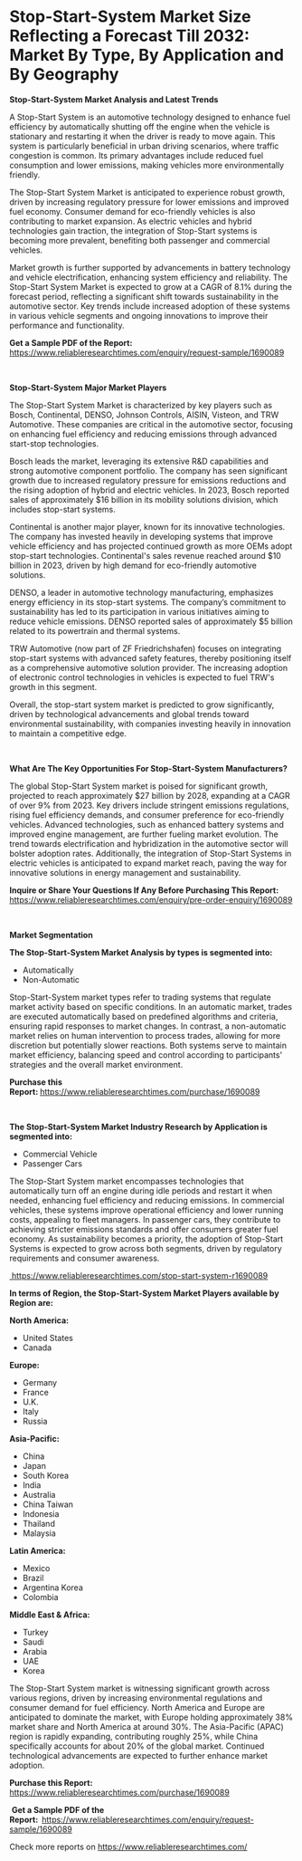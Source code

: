 <p><h1>Stop-Start-System Market Size Reflecting a Forecast Till 2032: Market By Type, By Application and By Geography</h1></p><p><strong>Stop-Start-System Market Analysis and Latest Trends</strong></p>
<p><p>A Stop-Start System is an automotive technology designed to enhance fuel efficiency by automatically shutting off the engine when the vehicle is stationary and restarting it when the driver is ready to move again. This system is particularly beneficial in urban driving scenarios, where traffic congestion is common. Its primary advantages include reduced fuel consumption and lower emissions, making vehicles more environmentally friendly.</p><p>The Stop-Start System Market is anticipated to experience robust growth, driven by increasing regulatory pressure for lower emissions and improved fuel economy. Consumer demand for eco-friendly vehicles is also contributing to market expansion. As electric vehicles and hybrid technologies gain traction, the integration of Stop-Start systems is becoming more prevalent, benefiting both passenger and commercial vehicles.</p><p>Market growth is further supported by advancements in battery technology and vehicle electrification, enhancing system efficiency and reliability. The Stop-Start System Market is expected to grow at a CAGR of 8.1% during the forecast period, reflecting a significant shift towards sustainability in the automotive sector. Key trends include increased adoption of these systems in various vehicle segments and ongoing innovations to improve their performance and functionality.</p></p>
<p><strong>Get a Sample PDF of the Report:&nbsp;</strong> <a href="https://www.reliableresearchtimes.com/enquiry/request-sample/1690089?utm_campaign=3264&utm_medium=2&utm_source=Github&utm_content=ia&utm_term=26032025&utm_id=stop-start-system">https://www.reliableresearchtimes.com/enquiry/request-sample/1690089</a></p>
<p>&nbsp;</p>
<p><strong>Stop-Start-System Major Market Players</strong></p>
<p><p>The Stop-Start System Market is characterized by key players such as Bosch, Continental, DENSO, Johnson Controls, AISIN, Visteon, and TRW Automotive. These companies are critical in the automotive sector, focusing on enhancing fuel efficiency and reducing emissions through advanced start-stop technologies.</p><p>Bosch leads the market, leveraging its extensive R&D capabilities and strong automotive component portfolio. The company has seen significant growth due to increased regulatory pressure for emissions reductions and the rising adoption of hybrid and electric vehicles. In 2023, Bosch reported sales of approximately $16 billion in its mobility solutions division, which includes stop-start systems.</p><p>Continental is another major player, known for its innovative technologies. The company has invested heavily in developing systems that improve vehicle efficiency and has projected continued growth as more OEMs adopt stop-start technologies. Continental's sales revenue reached around $10 billion in 2023, driven by high demand for eco-friendly automotive solutions.</p><p>DENSO, a leader in automotive technology manufacturing, emphasizes energy efficiency in its stop-start systems. The company’s commitment to sustainability has led to its participation in various initiatives aiming to reduce vehicle emissions. DENSO reported sales of approximately $5 billion related to its powertrain and thermal systems.</p><p>TRW Automotive (now part of ZF Friedrichshafen) focuses on integrating stop-start systems with advanced safety features, thereby positioning itself as a comprehensive automotive solution provider. The increasing adoption of electronic control technologies in vehicles is expected to fuel TRW's growth in this segment.</p><p>Overall, the stop-start system market is predicted to grow significantly, driven by technological advancements and global trends toward environmental sustainability, with companies investing heavily in innovation to maintain a competitive edge.</p></p>
<p>&nbsp;</p>
<p><strong>What Are The Key Opportunities For Stop-Start-System Manufacturers?</strong></p>
<p><p>The global Stop-Start System market is poised for significant growth, projected to reach approximately $27 billion by 2028, expanding at a CAGR of over 9% from 2023. Key drivers include stringent emissions regulations, rising fuel efficiency demands, and consumer preference for eco-friendly vehicles. Advanced technologies, such as enhanced battery systems and improved engine management, are further fueling market evolution. The trend towards electrification and hybridization in the automotive sector will bolster adoption rates. Additionally, the integration of Stop-Start Systems in electric vehicles is anticipated to expand market reach, paving the way for innovative solutions in energy management and sustainability.</p></p>
<p><strong>Inquire or Share Your Questions If Any Before Purchasing This Report:</strong> <a href="https://www.reliableresearchtimes.com/enquiry/pre-order-enquiry/1690089?utm_campaign=3264&utm_medium=2&utm_source=Github&utm_content=ia&utm_term=26032025&utm_id=stop-start-system">https://www.reliableresearchtimes.com/enquiry/pre-order-enquiry/1690089</a></p>
<p>&nbsp;</p>
<p><strong>Market Segmentation</strong></p>
<p><strong>The Stop-Start-System Market Analysis by types is segmented into:</strong></p>
<p><ul><li>Automatically</li><li>Non-Automatic</li></ul></p>
<p><p>Stop-Start-System market types refer to trading systems that regulate market activity based on specific conditions. In an automatic market, trades are executed automatically based on predefined algorithms and criteria, ensuring rapid responses to market changes. In contrast, a non-automatic market relies on human intervention to process trades, allowing for more discretion but potentially slower reactions. Both systems serve to maintain market efficiency, balancing speed and control according to participants' strategies and the overall market environment.</p></p>
<p><strong>Purchase this Report:&nbsp;</strong><a href="https://www.reliableresearchtimes.com/purchase/1690089?utm_campaign=3264&utm_medium=2&utm_source=Github&utm_content=ia&utm_term=26032025&utm_id=stop-start-system">https://www.reliableresearchtimes.com/purchase/1690089</a></p>
<p>&nbsp;</p>
<p><strong>The Stop-Start-System Market Industry Research by Application is segmented into:</strong></p>
<p><ul><li>Commercial Vehicle</li><li>Passenger Cars</li></ul></p>
<p><p>The Stop-Start System market encompasses technologies that automatically turn off an engine during idle periods and restart it when needed, enhancing fuel efficiency and reducing emissions. In commercial vehicles, these systems improve operational efficiency and lower running costs, appealing to fleet managers. In passenger cars, they contribute to achieving stricter emissions standards and offer consumers greater fuel economy. As sustainability becomes a priority, the adoption of Stop-Start Systems is expected to grow across both segments, driven by regulatory requirements and consumer awareness.</p></p>
<p><a href="https://www.reliableresearchtimes.com/stop-start-system-r1690089?utm_campaign=3264&utm_medium=2&utm_source=Github&utm_content=ia&utm_term=26032025&utm_id=stop-start-system">&nbsp;https://www.reliableresearchtimes.com/stop-start-system-r1690089</a></p>
<p><strong>In terms of Region, the Stop-Start-System Market Players available by Region are:</strong></p>
<p>
    <p> <strong> North America: </strong>
        <ul>
            <li>United States</li>
            <li>Canada</li>
        </ul>
        </p> 
    <p> <strong> Europe: </strong>
        <ul>
            <li>Germany</li>
            <li>France</li>
            <li>U.K.</li>
            <li>Italy</li>
            <li>Russia</li>
        </ul>
        </p> 
    <p> <strong> Asia-Pacific: </strong>
        <ul>
            <li>China</li>
            <li>Japan</li>
            <li>South Korea</li>
            <li>India</li>
            <li>Australia</li>
            <li>China Taiwan</li>
            <li>Indonesia</li>
            <li>Thailand</li>
            <li>Malaysia</li>
        </ul>
        </p> 
    <p> <strong> Latin America: </strong>
        <ul>
            <li>Mexico</li>
            <li>Brazil</li>
            <li>Argentina Korea</li>
            <li>Colombia</li>
        </ul>
        </p> 
    <p> <strong> Middle East & Africa: </strong>
        <ul>
            <li>Turkey</li>
            <li>Saudi</li>
            <li>Arabia</li>
            <li>UAE</li>
            <li>Korea</li>
        </ul>
    </p>
    </p>
<p><p>The Stop-Start System market is witnessing significant growth across various regions, driven by increasing environmental regulations and consumer demand for fuel efficiency. North America and Europe are anticipated to dominate the market, with Europe holding approximately 38% market share and North America at around 30%. The Asia-Pacific (APAC) region is rapidly expanding, contributing roughly 25%, while China specifically accounts for about 20% of the global market. Continued technological advancements are expected to further enhance market adoption.</p></p>
<p><strong>Purchase this Report: </strong><a href="https://www.reliableresearchtimes.com/purchase/1690089?utm_campaign=3264&utm_medium=2&utm_source=Github&utm_content=ia&utm_term=26032025&utm_id=stop-start-system">https://www.reliableresearchtimes.com/purchase/1690089</a></p>
<p>&nbsp;<strong>Get a Sample PDF of the Report:&nbsp;&nbsp;</strong><a href="https://www.reliableresearchtimes.com/enquiry/request-sample/1690089?utm_campaign=3264&utm_medium=2&utm_source=Github&utm_content=ia&utm_term=26032025&utm_id=stop-start-system">https://www.reliableresearchtimes.com/enquiry/request-sample/1690089</a></p>
<p><strong></strong></p>
<p>Check more reports on <a href="https://www.reliableresearchtimes.com/?utm_campaign=3264&utm_medium=2&utm_source=Github&utm_content=ia&utm_term=26032025&utm_id=stop-start-system">https://www.reliableresearchtimes.com/</a></p>